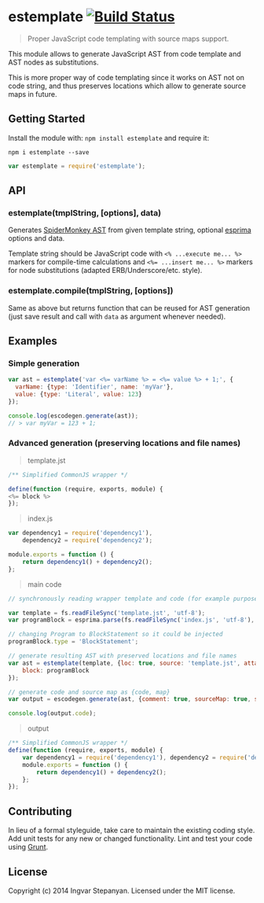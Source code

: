 # estemplate [![Build Status](https://secure.travis-ci.org/RReverser/estemplate.png?branch=master)](http://travis-ci.org/RReverser/estemplate)

> Proper JavaScript code templating with source maps support.

This module allows to generate JavaScript AST from code template and AST nodes as substitutions.

This is more proper way of code templating since it works on AST not on code string, and thus preserves locations which allow to generate source maps in future.

## Getting Started
Install the module with: `npm install estemplate` and require it:

```shell
npm i estemplate --save
```

```javascript
var estemplate = require('estemplate');
```

## API

### estemplate(tmplString, [options], data)

Generates [SpiderMonkey AST](https://developer.mozilla.org/en-US/docs/SpiderMonkey/Parser_API) from given template string, optional [esprima](http://esprima.org/doc/index.html) options and data.

Template string should be JavaScript code with `<% ...execute me... %>` markers for compile-time calculations and `<%= ...insert me... %>` markers for node substitutions (adapted ERB/Underscore/etc. style).

### estemplate.compile(tmplString, [options])

Same as above but returns function that can be reused for AST generation (just save result and call with `data` as argument whenever needed).

## Examples

### Simple generation

```javascript
var ast = estemplate('var <%= varName %> = <%= value %> + 1;', {
  varName: {type: 'Identifier', name: 'myVar'},
  value: {type: 'Literal', value: 123}
});

console.log(escodegen.generate(ast));
// > var myVar = 123 + 1;
```

### Advanced generation (preserving locations and file names)

> template.jst

```javascript
/** Simplified CommonJS wrapper */

define(function (require, exports, module) {
<%= block %>
});
```

> index.js

```javascript
var dependency1 = require('dependency1'),
    dependency2 = require('dependency2');

module.exports = function () {
	return dependency1() + dependency2();
};
```

> main code

```javascript
// synchronously reading wrapper template and code (for example purposes only)

var template = fs.readFileSync('template.jst', 'utf-8');
var programBlock = esprima.parse(fs.readFileSync('index.js', 'utf-8'), {loc: true, source: 'index.js'});

// changing Program to BlockStatement so it could be injected
programBlock.type = 'BlockStatement';

// generate resulting AST with preserved locations and file names
var ast = estemplate(template, {loc: true, source: 'template.jst', attachComment: true}, {
	block: programBlock
});

// generate code and source map as {code, map}
var output = escodegen.generate(ast, {comment: true, sourceMap: true, sourceMapWithCode: true});

console.log(output.code);                                                           
```

> output

```javascript
/** Simplified CommonJS wrapper */                                                  
define(function (require, exports, module) {                                        
    var dependency1 = require('dependency1'), dependency2 = require('dependency2'); 
    module.exports = function () {                                                  
        return dependency1() + dependency2();                                       
    };                                                                              
});                      
```

## Contributing
In lieu of a formal styleguide, take care to maintain the existing coding style. Add unit tests for any new or changed functionality. Lint and test your code using [Grunt](http://gruntjs.com/).

## License
Copyright (c) 2014 Ingvar Stepanyan. Licensed under the MIT license.
